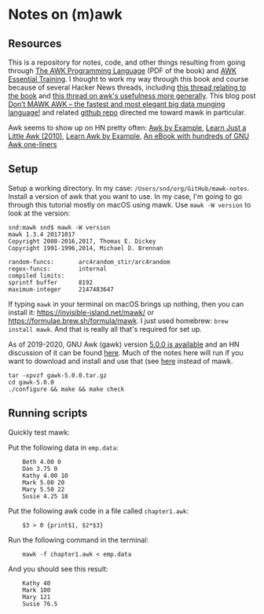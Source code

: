 # Notes on (m)awk

## Resources

This is a repository for notes, code, and other things resulting from going through [The AWK Programming Language](https://ia802309.us.archive.org/25/items/pdfy-MgN0H1joIoDVoIC7/The_AWK_Programming_Language.pdf) (PDF of the book) and [AWK Essential Training](https://daviddlevine.com/2014/05/announcing-the-release-of-awk-essential-training-at-lynda-com/). I thought to work my way through this book and course because of several Hacker News threads, including [this thread relating to the book](https://news.ycombinator.com/item?id=17140934) and [this thread on awk's usefulness more generally](https://news.ycombinator.com/item?id=17322412). This blog post [Don’t MAWK AWK – the fastest and most elegant big data munging language!](http://brenocon.com/blog/2009/09/dont-mawk-awk-the-fastest-and-most-elegant-big-data-munging-language/) and related [github repo](https://github.com/brendano/awkspeed) directed me toward mawk in particular.

Awk seems to show up on HN pretty often: [Awk by Example](https://news.ycombinator.com/item?id=20308865), [Learn Just a Little Awk (2010)](https://news.ycombinator.com/item?id=21101478), [Learn Awk by Example](https://news.ycombinator.com/item?id=22455779), [An eBook with hundreds of GNU Awk one-liners](https://news.ycombinator.com/item?id=22758217)

## Setup

Setup a working directory. In my case: `/Users/snd/org/GitHub/mawk-notes`. Install a version of awk that you want to use. In my case, I'm going to go through this tutorial mostly on macOS using mawk. Use `mawk -W version` to look at the version:

    snd:mawk snd$ mawk -W version
    mawk 1.3.4 20171017
    Copyright 2008-2016,2017, Thomas E. Dickey
    Copyright 1991-1996,2014, Michael D. Brennan

    random-funcs:       arc4random_stir/arc4random
    regex-funcs:        internal
    compiled limits:
    sprintf buffer      8192
    maximum-integer     2147483647

If typing `mawk` in your terminal on macOS brings up nothing, then you can install it: https://invisible-island.net/mawk/ or https://formulae.brew.sh/formula/mawk. I just used homebrew: `brew install mawk`. And that is really all that's required for set up.

As of 2019-2020, GNU Awk (gawk) version [5.0.0 is available](https://lists.gnu.org/archive/html/info-gnu/2019-04/msg00002.html) and an HN discussion of it can be found [here](https://news.ycombinator.com/item?id=19671983). Much of the notes here will run if you want to download and install and use that (see [here](ftp://ftp.gnu.org/gnu/gawk) instead of mawk.

    tar -xpvzf gawk-5.0.0.tar.gz
    cd gawk-5.0.0
    ./configure && make && make check

## Running scripts

Quickly test mawk:

Put the following data in `emp.data`:

        Beth 4.00 0 
        Dan 3.75 0 
        Kathy 4.00 10 
        Mark 5.00 20 
        Mary 5.50 22 
        Susie 4.25 18

Put the following awk code in a file called `chapter1.awk`:

        $3 > 0 {print$1, $2*$3}

Run the following command in the terminal:

        mawk -f chapter1.awk < emp.data

And you should see this result:

        Kathy 40
        Mark 100
        Mary 121
        Susie 76.5
